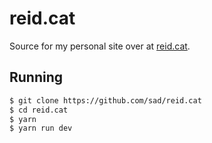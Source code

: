 # reid.cat
Source for my personal site over at [reid.cat](https://reid.cat). 

## Running
```sh
$ git clone https://github.com/sad/reid.cat
$ cd reid.cat
$ yarn
$ yarn run dev
```